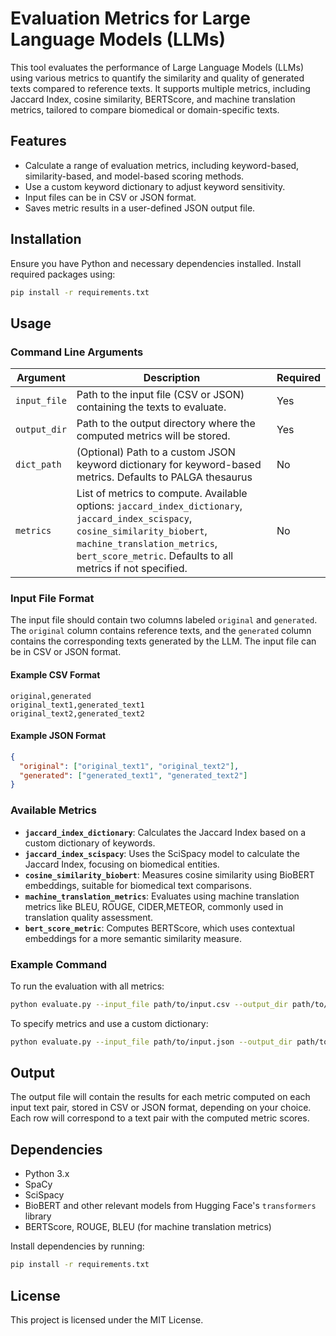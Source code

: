 
# Evaluation Metrics for Large Language Models (LLMs)

This tool evaluates the performance of Large Language Models (LLMs) using various metrics to quantify the similarity and quality of generated texts compared to reference texts. It supports multiple metrics, including Jaccard Index, cosine similarity, BERTScore, and machine translation metrics, tailored to compare biomedical or domain-specific texts. 

## Features
- Calculate a range of evaluation metrics, including keyword-based, similarity-based, and model-based scoring methods.
- Use a custom keyword dictionary to adjust keyword sensitivity.
- Input files can be in CSV or JSON format.
- Saves metric results in a user-defined JSON output file.

## Installation
Ensure you have Python and necessary dependencies installed. Install required packages using:
```bash
pip install -r requirements.txt
```

## Usage

### Command Line Arguments 

| Argument       | Description                                                                                                      | Required |
|----------------|------------------------------------------------------------------------------------------------------------------|----------|
| `input_file`   | Path to the input file (CSV or JSON) containing the texts to evaluate.                                           | Yes      |
| `output_dir`  | Path to the output directory where the computed metrics will be stored.                                           | Yes      |
| `dict_path`    | (Optional) Path to a custom JSON keyword dictionary for keyword-based metrics. Defaults to PALGA thesaurus       | No       |
| `metrics`      | List of metrics to compute. Available options: `jaccard_index_dictionary`, `jaccard_index_scispacy`, `cosine_similarity_biobert`, `machine_translation_metrics`, `bert_score_metric`. Defaults to all metrics if not specified. | No     |

### Input File Format
The input file should contain two columns labeled `original` and `generated`. The `original` column contains reference texts, and the `generated` column contains the corresponding texts generated by the LLM. The input file can be in CSV or JSON format.

#### Example CSV Format
```csv
original,generated
original_text1,generated_text1
original_text2,generated_text2
```

#### Example JSON Format
```json
{
  "original": ["original_text1", "original_text2"],
  "generated": ["generated_text1", "generated_text2"]
}

```

### Available Metrics

- **`jaccard_index_dictionary`**: Calculates the Jaccard Index based on a custom dictionary of keywords.
- **`jaccard_index_scispacy`**: Uses the SciSpacy model to calculate the Jaccard Index, focusing on biomedical entities.
- **`cosine_similarity_biobert`**: Measures cosine similarity using BioBERT embeddings, suitable for biomedical text comparisons.
- **`machine_translation_metrics`**: Evaluates using machine translation metrics like BLEU, ROUGE, CIDER,METEOR, commonly used in translation quality assessment.
- **`bert_score_metric`**: Computes BERTScore, which uses contextual embeddings for a more semantic similarity measure.

### Example Command

To run the evaluation with all metrics:
```bash
python evaluate.py --input_file path/to/input.csv --output_dir path/to/output
```

To specify metrics and use a custom dictionary:

```bash
python evaluate.py --input_file path/to/input.json --output_dir path/to/output.csv --dict_path path/to/dictionary.json --metrics jaccard_index_dictionary bert_score_metric 
```

## Output
The output file will contain the results for each metric computed on each input text pair, stored in CSV or JSON format, depending on your choice. Each row will correspond to a text pair with the computed metric scores.

## Dependencies
- Python 3.x
- SpaCy
- SciSpacy
- BioBERT and other relevant models from Hugging Face's `transformers` library
- BERTScore, ROUGE, BLEU (for machine translation metrics)

Install dependencies by running:
```bash
pip install -r requirements.txt
```

## License
This project is licensed under the MIT License.

